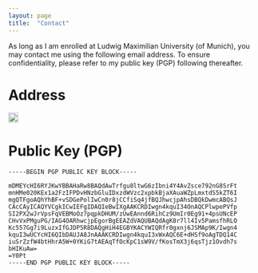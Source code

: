 ```yaml
---
layout: page
title:  "Contact"
---
```


As long as I am enrolled at Ludwig Maximilian University (of Munich), you may contact me using the following email address. To ensure confidentiality, please refer to my public key (PGP) following thereafter.

# Address
<img src="https://i.postimg.cc/d1VSb2th/mail-suesslin.png" height="20px">

# Public Key (PGP)
```
-----BEGIN PGP PUBLIC KEY BLOCK-----

mDMEYcHI6RYJKwYBBAHaRw8BAQdAwTrfgu8ltwG6zIbni4Y4AvZsce792nG8SrFt
mnHMe020KEx1a2FzIFPDvHNzbGluIDxzdWVzc2xpbkBjaXAuaWZpLmxtdS5kZT6I
mgQTFgoAQhYhBF+vSDGePolIwCn0r8jCCfiSq4jfBQJhwcjpAhsDBQkDwmcABQsJ
CAcCAyICAQYVCgkICwIEFgIDAQIeBwIXgAAKCRDIwgn4kquI34OnAQCPlwpePVfp
SI2PX2wJrVpsFqVEBMoOz7pqpkDHUM/zUwEAnnd6RihCz9UmIr0Eg91+4psUNcEP
CHvVxPMguPG/IAG4OARhwcjpEgorBgEEAZdVAQUBAQdAgK8r7ll4Iv5PamsfhRLO
Kc557Gg7i9LuzxIfGJDP5R8DAQgHiH4EGBYKACYWIQRfr0gxnj6JSMAp9K/Iwgn4
kquI3wUCYcHI6QIbDAUJA8JnAAAKCRDIwgn4kquI3xWxAQC6E+dHSf9oAgTDQ14C
iuSrZzfW4btHhrA5W+0YKiG7tAEAqTfOcKpC1sW9V/fKosTmX3j6qsTjz1Ovdh7s
bHIKuAw=
=Y0Pt
-----END PGP PUBLIC KEY BLOCK-----
```
